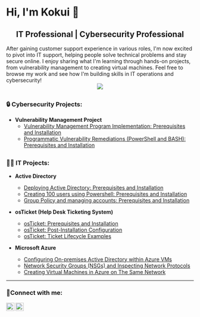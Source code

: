 # <h1>Hi, I'm Kokui 👋</h1> 
<h2 align="center">IT Professional | Cybersecurity Professional </h2>
After gaining customer support experience in various roles, I'm now excited to pivot into IT support, helping people solve technical problems and stay secure online. I enjoy sharing what I'm learning through hands-on projects, from vulnerability management to creating virtual machines. Feel free to browse my work and see how I'm building skills in IT operations and cybersecurity!

<br>

<div align="center">
    <a href="https://www.linkedin.com/in/kokui-agbenu"><img src="https://img.shields.io/badge/-LinkedIn-0072b1?&style=for-the-badge&logo=linkedin&logoColor=white" /></a>
</div>

## <h3>🔒 Cybersecurity Projects:</h3>

- <b>Vulnerability Management Project</b>
  - [Vulnerability Management Program Implementation: Prerequisites and Installation](https://github.com/kokuiagbenu/osticket-prereqs)
  - [Programmatic Vulnerability Remediations (PowerShell and BASH): Prerequisites and Installation](https://github.com/kokuiagbenu/osticket-prereqs)


## <h3>👩‍💻 IT Projects:</h3>


- <b>Active Directory</b>
  - [Deploying Active Directory: Prerequisites and Installation](https://github.com/kokuiagbenu/osticket-prereqs)
  - [Creating 100 users using Powershell: Prerequisites and Installation](https://github.com/kokuiagbenu/osticket-prereqs)
  - [Group Policy and managing accounts: Prerequisites and Installation](https://github.com/kokuiagbenu/osticket-prereqs)
   

- <b>osTicket (Help Desk Ticketing System)</b>
  - [osTicket: Prerequisites and Installation](https://github.com/kokuiagbenu/osticket-prereqs)
  - [osTicket: Post-Installation Configuration](https://github.com/kokuiagbenu/osticket-post-install-config)
  - [osTicket: Ticket Lifecycle Examples](https://github.com/kokuiagbenu/ticket-lifecycle)
 

- <b>Microsoft Azure</b>
  - [Configuring On-premises Active Directory within Azure VMs](https://github.com/kokuiagbenu/configure-ad)
  - [Network Security Groups (NSGs) and Inspecting Network Protocols](https://github.com/kokuiagbenu/azure-network-protocols)
  - [Creating Virtual Machines in Azure on The Same Network](https://github.com/kokuiagbenu/create-virtual-machines)

<hr/>
<h3>🤳Connect with me:</h3>

[<img align="left" alt="Kokui | LinkedIn" width="22px" src="https://cdn.jsdelivr.net/npm/simple-icons@v3/icons/linkedin.svg" />][linkedin]
[<img align="left" alt="Kokui | Medium" width="22px" src="https://cdn.jsdelivr.net/npm/simple-icons@v3/icons/medium.svg" />][medium]

[linkedin]: https://linkedin.com/in/kokui-agbenu/
[medium]: https://medium.com/@kokui-agbenu
